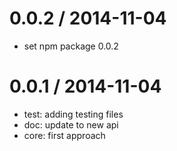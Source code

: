 
0.0.2 / 2014-11-04
==================

 * set npm package 0.0.2

0.0.1 / 2014-11-04
==================

 * test: adding testing files
 * doc: update to new api
 * core: first approach
